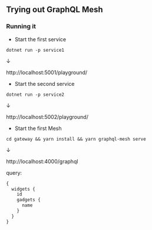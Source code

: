 ## Trying out GraphQL Mesh

### Running it

- Start the first service

```
dotnet run -p service1
```

&darr;

http://localhost:5001/playground/

- Start the second service

```
dotnet run -p service2
```

&darr;

http://localhost:5002/playground/

- Start the first Mesh

```
cd gateway && yarn install && yarn graphql-mesh serve
```

&darr;

http://localhost:4000/graphql

query:

```graphql
{
  widgets {
    id
    gadgets {
      name
    }
  }
}
```
